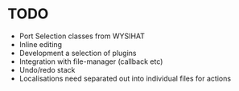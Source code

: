 TODO
====

* Port Selection classes from WYSIHAT
* Inline editing
* Development a selection of plugins
* Integration with file-manager (callback etc)
* Undo/redo stack
* Localisations need separated out into individual files for actions